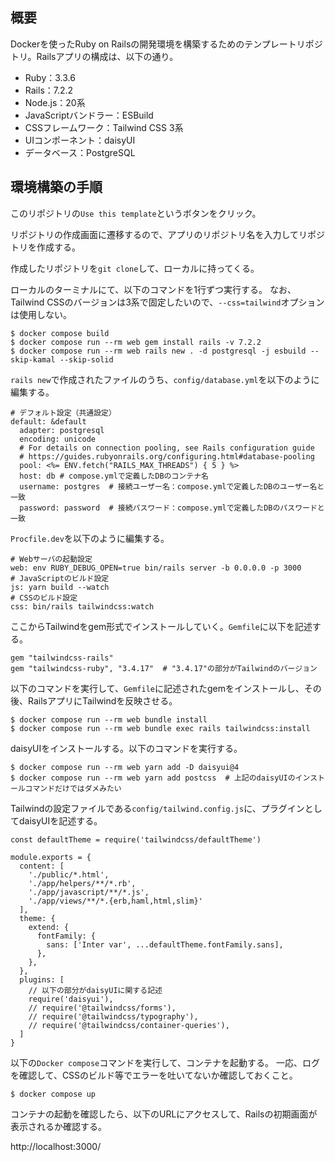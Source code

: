 ## 概要

Dockerを使ったRuby on Railsの開発環境を構築するためのテンプレートリポジトリ。Railsアプリの構成は、以下の通り。
- Ruby：3.3.6
- Rails：7.2.2
- Node.js：20系
- JavaScriptバンドラー：ESBuild
- CSSフレームワーク：Tailwind CSS 3系
- UIコンポーネント：daisyUI
- データベース：PostgreSQL

## 環境構築の手順

このリポジトリの```Use this template```というボタンをクリック。

リポジトリの作成画面に遷移するので、アプリのリポジトリ名を入力してリポジトリを作成する。

作成したリポジトリを```git clone```して、ローカルに持ってくる。

ローカルのターミナルにて、以下のコマンドを1行ずつ実行する。
なお、Tailwind CSSのバージョンは3系で固定したいので、```--css=tailwind```オプションは使用しない。

```
$ docker compose build
$ docker compose run --rm web gem install rails -v 7.2.2
$ docker compose run --rm web rails new . -d postgresql -j esbuild --skip-kamal --skip-solid
```

```rails new```で作成されたファイルのうち、```config/database.yml```を以下のように編集する。

```
# デフォルト設定（共通設定）
default: &default
  adapter: postgresql
  encoding: unicode
  # For details on connection pooling, see Rails configuration guide
  # https://guides.rubyonrails.org/configuring.html#database-pooling
  pool: <%= ENV.fetch("RAILS_MAX_THREADS") { 5 } %>
  host: db # compose.ymlで定義したDBのコンテナ名
  username: postgres  # 接続ユーザー名：compose.ymlで定義したDBのユーザー名と一致
  password: password  # 接続パスワード：compose.ymlで定義したDBのパスワードと一致
```

```Procfile.dev```を以下のように編集する。

```
# Webサーバの起動設定
web: env RUBY_DEBUG_OPEN=true bin/rails server -b 0.0.0.0 -p 3000
# JavaScriptのビルド設定
js: yarn build --watch
# CSSのビルド設定
css: bin/rails tailwindcss:watch
```

ここからTailwindをgem形式でインストールしていく。```Gemfile```に以下を記述する。

```
gem "tailwindcss-rails"
gem "tailwindcss-ruby", "3.4.17"  # "3.4.17"の部分がTailwindのバージョン
```

以下のコマンドを実行して、```Gemfile```に記述されたgemをインストールし、その後、RailsアプリにTailwindを反映させる。

```
$ docker compose run --rm web bundle install
$ docker compose run --rm web bundle exec rails tailwindcss:install
```

daisyUIをインストールする。以下のコマンドを実行する。

```
$ docker compose run --rm web yarn add -D daisyui@4
$ docker compose run --rm web yarn add postcss  # 上記のdaisyUIのインストールコマンドだけではダメみたい
```

Tailwindの設定ファイルである```config/tailwind.config.js```に、プラグインとしてdaisyUIを記述する。

```
const defaultTheme = require('tailwindcss/defaultTheme')

module.exports = {
  content: [
    './public/*.html',
    './app/helpers/**/*.rb',
    './app/javascript/**/*.js',
    './app/views/**/*.{erb,haml,html,slim}'
  ],
  theme: {
    extend: {
      fontFamily: {
        sans: ['Inter var', ...defaultTheme.fontFamily.sans],
      },
    },
  },
  plugins: [
    // 以下の部分がdaisyUIに関する記述
    require('daisyui'),
    // require('@tailwindcss/forms'),
    // require('@tailwindcss/typography'),
    // require('@tailwindcss/container-queries'),
  ]
}

```

以下の```Docker compose```コマンドを実行して、コンテナを起動する。
一応、ログを確認して、CSSのビルド等でエラーを吐いてないか確認しておくこと。

```
$ docker compose up
```

コンテナの起動を確認したら、以下のURLにアクセスして、Railsの初期画面が表示されるか確認する。

http://localhost:3000/